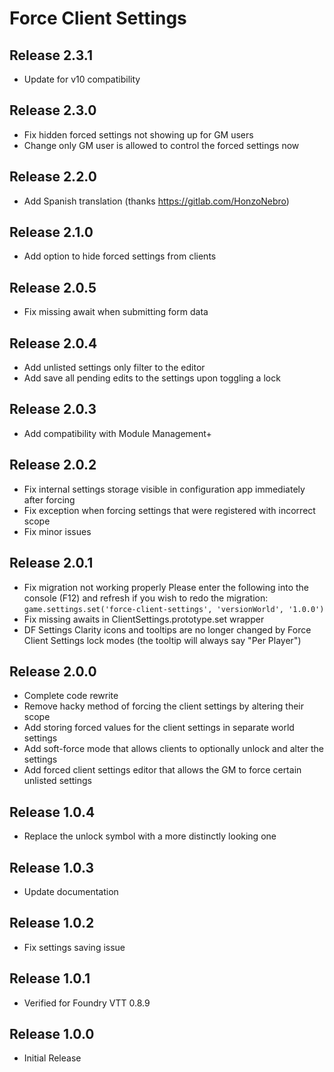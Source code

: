 # Force Client Settings

## Release 2.3.1

- Update for v10 compatibility

## Release 2.3.0

- Fix hidden forced settings not showing up for GM users
- Change only GM user is allowed to control the forced settings now

## Release 2.2.0

- Add Spanish translation (thanks https://gitlab.com/HonzoNebro)

## Release 2.1.0

- Add option to hide forced settings from clients

## Release 2.0.5

- Fix missing await when submitting form data

## Release 2.0.4

- Add unlisted settings only filter to the editor
- Add save all pending edits to the settings upon toggling a lock

## Release 2.0.3

- Add compatibility with Module Management+

## Release 2.0.2

- Fix internal settings storage visible in configuration app immediately after forcing
- Fix exception when forcing settings that were registered with incorrect scope
- Fix minor issues

## Release 2.0.1

- Fix migration not working properly
  Please enter the following into the console (F12) and refresh if you wish to redo the migration:
  ```game.settings.set('force-client-settings', 'versionWorld', '1.0.0')```
- Fix missing awaits in ClientSettings.prototype.set wrapper
- DF Settings Clarity icons and tooltips are no longer changed by Force Client Settings lock modes (the tooltip will always say "Per Player")

## Release 2.0.0

- Complete code rewrite
- Remove hacky method of forcing the client settings by altering their scope
- Add storing forced values for the client settings in separate world settings
- Add soft-force mode that allows clients to optionally unlock and alter the settings
- Add forced client settings editor that allows the GM to force certain unlisted settings

## Release 1.0.4

- Replace the unlock symbol with a more distinctly looking one

## Release 1.0.3

- Update documentation

## Release 1.0.2

- Fix settings saving issue

## Release 1.0.1

- Verified for Foundry VTT 0.8.9

## Release 1.0.0

- Initial Release
